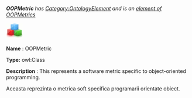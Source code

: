 ___OOPMetric__ 
 has
 [Category:OntologyElement](../../Category/OntologyElement "Category:OntologyElement") 
 and is an
 [element of](../../Property/ElementOf "Property:ElementOf") 
[OOPMetrics](../../Submissions/OOPMetrics "Submissions:OOPMetrics")_




  





[![Class](../public/images/thumb/2/27/Class.gif/45px-Class.gif)](../../Image/Class.gif "Class")


__Name__ 
 : OOPMetric
 



__Type:__ 
 owl:Class
 



__Description__ 
 : This represents a software metric specific to object-oriented programming.
 



  





 Aceasta reprezinta o metrica soft specifica programarii orientate obiect.